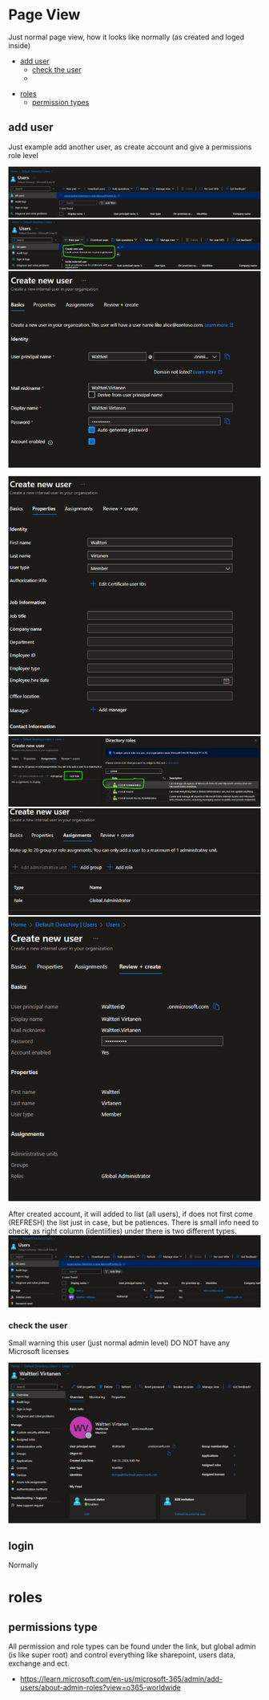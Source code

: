 # Page View 

Just normal page view, how it looks like normally (as created and loged inside)

  * [add user](#add-user)
    * [check the user](#check-the-user)
    * 
- [roles](#roles)
  * [permission types](#permission-types)

## add user

Just example add another user, as create account and give a permissions role level

![Alt text](images/8.png)
![Alt text](images/9.png)
![Alt text](images/10.png)


![Alt text](images/11.png)
![Alt text](images/12.png)
![Alt text](images/13.png)
![Alt text](images/14.png)

After created account, it will added to list (all users), if does not first come (REFRESH) the list just in case, but be patiences.
There is small info need to check, as right column (identiifies) under there is two different types.
![Alt text](images/15.png)

### check the user

Small warning this user (just normal admin level) DO NOT have any Microsoft licenses

![Alt text](images/16.png)

## login

Normally 


# roles

## permissions type

All permission and role types can be found under the link, but global admin (is like super root) and control everything like sharepoint, users data, exchange and ect.
- https://learn.microsoft.com/en-us/microsoft-365/admin/add-users/about-admin-roles?view=o365-worldwide

